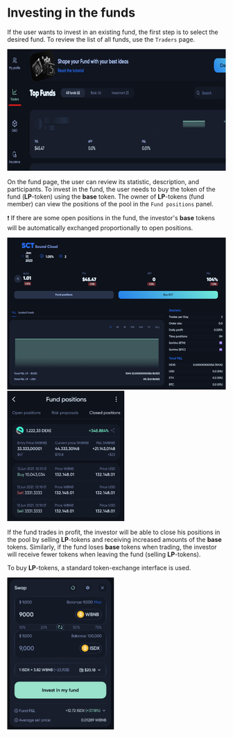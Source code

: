 # Investing in the funds

If the user wants to invest in an existing fund, the first step is to select the desired fund. To review the list of all funds, use the `Traders` page.

<img src="../../img/userGuideTraders/userGuideImg_Traders.png" height="280" />

On the fund page, the user can review its statistic, description, and participants. To invest in the fund, the user needs to buy the token of the fund (**LP**-token) using the **base** token. The owner of **LP**-tokens (fund member) can view the positions of the pool in the `Fund positions` panel.

❗ If there are some open positions in the fund, the investor's **base** tokens will be automatically exchanged proportionally to open positions.

<img src="../../img/userGuideTraders/userGuideImg_FundPage.png" height="350" />

<img src="../../img/userGuideTraders/userGuideImg_FundPositions.png" height="300" />

If the fund trades in profit, the investor will be able to close his positions in the pool by selling **LP**-tokens and receiving increased amounts of the **base** tokens. Similarly, if the fund loses **base** tokens when trading, the investor will receive fewer tokens when leaving the fund (selling **LP**-tokens).

To buy **LP**-tokens, a standard token-exchange interface is used.

<img src="../../img/userGuideTraders/userGuideImg_Swap.png" height="350" />
